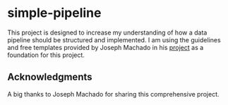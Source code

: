 # simple-pipeline

This project is designed to increase my understanding of how a data pipeline should be structured and implemented. I am using the guidelines and free templates provided by Joseph Machado in his [project](https://www.startdataengineering.com/post/data-engineering-projects-with-free-template/) as a foundation for this project.



     








## Acknowledgments
A big thanks to Joseph Machado for sharing this comprehensive project.
